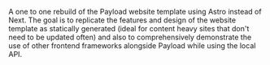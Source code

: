 A one to one rebuild of the Payload website template using Astro instead of Next. The goal is to replicate the features and design of the website template as statically generated (ideal for content heavy sites that don't need to be updated often) and also to comprehensively demonstrate the use of other frontend frameworks alongside Payload while using the local API.
